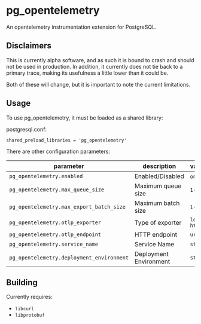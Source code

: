 # pg_opentelemetry

An opentelemetry instrumentation extension for PostgreSQL.

## Disclaimers

This is currently alpha software, and as such it is bound to crash and should not be
used in production. In addition, it currently does not tie back to a primary trace,
making its usefulness a little lower than it could be.

Both of these will change, but it is important to note the current limitations.

## Usage

To use pg_opentelemetry, it must be loaded as a shared library:

postgresql.conf:

```
shared_preload_libraries = 'pg_opentelemetry'
```

There are other configuration parameters:

| parameter                                 | description            | values       | default                           |
| ----------------------------------------- | ---------------------- | ------------ | --------------------------------- |
| `pg_opentelemetry.enabled`                | Enabled/Disabled       | `on` `off`   | `off`                             |
| `pg_opentelemetry.max_queue_size`         | Maximum queue size     | `1`-`1024`   | `64`                              |
| `pg_opentelemetry.max_export_batch_size`  | Maximum batch size     | `1`-`128`    | `32`                              |
| `pg_opentelemetry.otlp_exporter`          | Type of exporter       | `log` `http` | `http`                            |
| `pg_opentelemetry.otlp_endpoint`          | HTTP endpoint          | `url`        | `http://127.0.0.1:4318/v1/traces` |
| `pg_opentelemetry.service_name`           | Service Name           | `string`     | `postgres`                        |
| `pg_opentelemetry.deployment_environment` | Deployment Environment | `string`     | `production`                      |

## Building

Currently requires:

- `libcurl`
- `libprotobuf`

